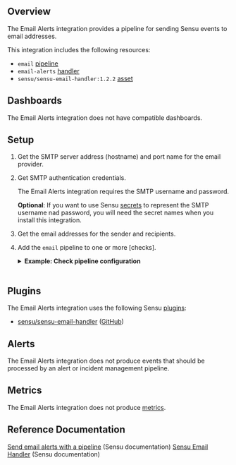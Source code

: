 ## Overview

<!-- Sensu Integration description; supports markdown -->

The Email Alerts integration provides a pipeline for sending Sensu events to email addresses.

<!-- Provide a high level overview of the integration contents (e.g. checks, filters, mutators, handlers, assets, etc) -->

This integration includes the following resources:

* `email` [pipeline]
* `email-alerts` [handler]
* `sensu/sensu-email-handler:1.2.2` [asset]

## Dashboards

<!-- List of compatible dashboards w/ screenshots (supports png, jpeg, and gif images; relative paths only; e.g. `![](img/dashboard-1.png)` )-->

The Email Alerts integration does not have compatible dashboards.

## Setup

<!-- Sensu Integration setup instructions, including Sensu agent configuration and external component configuration -->
<!-- EXAMPLE: what configuration (if any) is required in a third-party service to enable monitoring? -->

1. Get the SMTP server address (hostname) and port name for the email provider.

1. Get SMTP authentication credentials.

   The Email Alerts integration requires the SMTP username and password.

   **Optional**: If you want to use Sensu [secrets] to represent the SMTP username nad password, you will need the secret names when you install this integration.

1. Get the email addresses for the sender and recipients.

1. Add the `email` pipeline to one or more [checks].

   <details><summary><strong>Example: Check pipeline configuration</strong></summary>

   ```yaml
   spec:
     pipelines:
       - api_version: core/v2
         type: Pipeline
         name: email
   ```

   </details>
   <br>

## Plugins

<!-- Links to any Sensu Integration dependencies (i.e. Sensu Plugins) -->

The Email Alerts integration uses the following Sensu [plugins]:

- [sensu/sensu-email-handler][sensu-email-handler-bonsai] ([GitHub][sensu-email-handler-github])

## Alerts

<!-- List of all alerts generated by this integration. -->

The Email Alerts integration does not produce events that should be processed by an alert or incident management pipeline.

## Metrics

<!-- List of all metrics or events collected by this integration. -->

The Email Alerts integration does not produce [metrics].

## Reference Documentation

<!-- Please provide links to any relevant reference documentation to help users learn more and/or troubleshoot this integration; specifically including any third-party software documentation. -->

[Send email alerts with a pipeline] (Sensu documentation)
[Sensu Email Handler][sensu-email-handler-bonsai] (Sensu documentation)


<!-- Links -->
[check]: https://docs.sensu.io/sensu-go/latest/observability-pipeline/observe-schedule/checks/
[asset]: https://docs.sensu.io/sensu-go/latest/plugins/assets/
[subscription]: https://docs.sensu.io/sensu-go/latest/observability-pipeline/observe-schedule/subscriptions/
[subscriptions]: https://docs.sensu.io/sensu-go/latest/observability-pipeline/observe-schedule/subscriptions/
[agents]: https://docs.sensu.io/sensu-go/latest/observability-pipeline/observe-schedule/agent/
[annotation]: https://docs.sensu.io/sensu-go/latest/observability-pipeline/observe-schedule/agent/#general-configuration-flags
[plugins]: https://docs.sensu.io/sensu-go/latest/plugins/
[metrics]: https://docs.sensu.io/sensu-go/latest/observability-pipeline/observe-schedule/metrics/
[pipeline]: https://docs.sensu.io/sensu-go/latest/observability-pipeline/observe-process/pipelines/
[handler]: https://docs.sensu.io/sensu-go/latest/observability-pipeline/observe-process/handlers/
[secret]: https://docs.sensu.io/sensu-go/latest/operations/manage-secrets/secrets/
[secrets]: https://docs.sensu.io/sensu-go/latest/operations/manage-secrets/secrets/
[tokens]: https://docs.sensu.io/sensu-go/latest/observability-pipeline/observe-schedule/tokens/
[handler-templating]: https://docs.sensu.io/sensu-go/latest/observability-pipeline/observe-process/handler-templates/
[sensu-plus]: https://sensu.io/features/analytics
[silences]: https://docs.sensu.io/sensu-go/latest/observability-pipeline/observe-process/silencing/
[is_incident]: https://docs.sensu.io/sensu-go/latest/observability-pipeline/observe-filter/filters/#built-in-filter-is_incident
[not_silenced]: https://docs.sensu.io/sensu-go/latest/observability-pipeline/observe-filter/filters/#built-in-filter-not_silenced
[{{dashboard-link}}]: #
[sensu-email-handler-bonsai]: https://bonsai.sensu.io/assets/sensu/sensu-email-handler
[sensu-email-handler-github]: https://github.com/sensu/sensu-email-handler
[Send email alerts with a pipeline]: https://docs.sensu.io/sensu-go/latest/observability-pipeline/observe-process/send-email-alerts/
